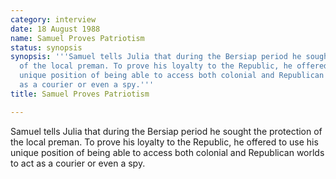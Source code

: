 ```yaml
---
category: interview
date: 18 August 1988
name: Samuel Proves Patriotism
status: synopsis
synopsis: '''Samuel tells Julia that during the Bersiap period he sought the protection
  of the local preman. To prove his loyalty to the Republic, he offered to use his
  unique position of being able to access both colonial and Republican worlds to act
  as a courier or even a spy.'''
title: Samuel Proves Patriotism

---
```





Samuel tells Julia that during the Bersiap period he sought the
protection of the local preman. To prove his loyalty to the Republic, he
offered to use his unique position of being able to access both colonial
and Republican worlds to act as a courier or even a spy. 
